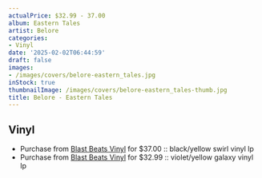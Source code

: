 ```yaml
---
actualPrice: $32.99 - 37.00
album: Eastern Tales
artist: Belore
categories:
- Vinyl
date: '2025-02-02T06:44:59'
draft: false
images:
- /images/covers/belore-eastern_tales.jpg
inStock: true
thumbnailImage: /images/covers/belore-eastern_tales-thumb.jpg
title: Belore - Eastern Tales
---
```


## Vinyl
* Purchase from [Blast Beats Vinyl](https://blastbeatsvinyl.com/products/belore-eastern-tales-black-yellow-swirl-vinyl-lp) for $37.00 :: black/yellow swirl vinyl lp
* Purchase from [Blast Beats Vinyl](https://blastbeatsvinyl.com/products/belore-eastern-tales-violet-yellow-galaxy-vinyl-lp-1) for $32.99 :: violet/yellow galaxy vinyl lp
